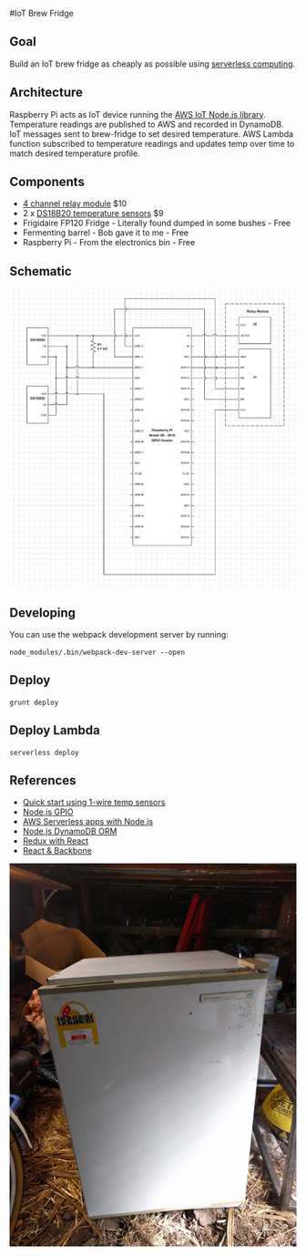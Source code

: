 #IoT Brew Fridge

## Goal

Build an IoT brew fridge as cheaply as possible using [serverless computing](https://en.wikipedia.org/wiki/Serverless_computing).

## Architecture

Raspberry Pi acts as IoT device running the [AWS IoT Node.js library](https://github.com/aws/aws-iot-device-sdk-js/blob/master/README.md). Temperature readings are published to AWS and recorded in DynamoDB. IoT messages sent to brew-fridge to set desired temperature. AWS Lambda function subscribed to temperature readings and updates temp over time to match desired temperature profile.

## Components

- [4 channel relay module](http://www.hotmcu.com/4channel-relay-module10a-p-280.html) $10
- 2 x [DS18B20 temperature sensors](http://datasheets.maximintegrated.com/en/ds/DS18B20.pdf) $9
- Frigidaire FP120 Fridge - Literally found dumped in some bushes - Free
- Fermenting barrel - Bob gave it to me - Free
- Raspberry Pi - From the electronics bin - Free

## Schematic

![Schematic](images/schematic.png)

## Developing

You can use the webpack development server by running:

    node_modules/.bin/webpack-dev-server --open
    
## Deploy

    grunt deploy
    
## Deploy Lambda
    serverless deploy

## References

- [Quick start using 1-wire temp sensors](https://learn.adafruit.com/adafruits-raspberry-pi-lesson-11-ds18b20-temperature-sensing/ds18b20)
- [Node.js GPIO](https://www.sitepoint.com/getting-started-with-the-raspberry-pi-gpio-pins-in-node-js/)
- [AWS Serverless apps with Node.js](https://blog.fugue.co/2016-05-05-architecting-a-serverless-web-application-in-aws.html)
- [Node.js DynamoDB ORM](https://github.com/clarkie/dynogels)
- [Redux with React](http://redux.js.org/docs/basics/UsageWithReact.htmlimmortal)
- [React & Backbone](https://blog.engineyard.com/2015/integrating-react-with-backbone)

![Fridge](images/found-fridge.jpg)

